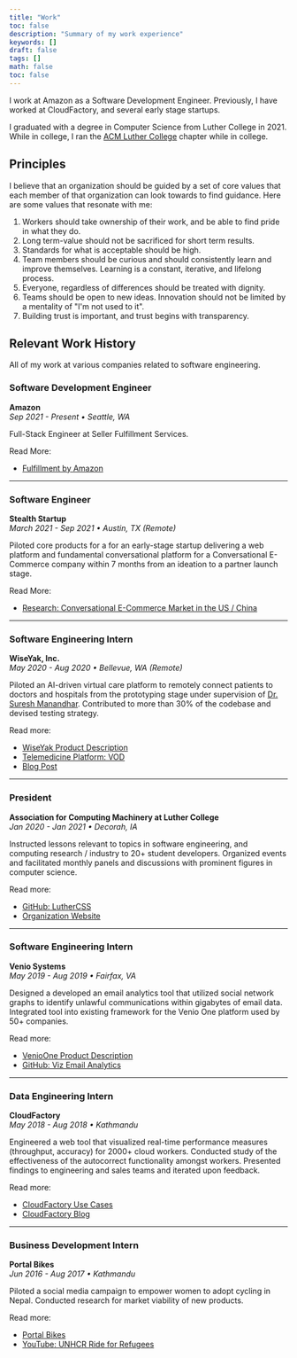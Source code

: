 ```yaml
---
title: "Work"
toc: false
description: "Summary of my work experience"
keywords: []
draft: false
tags: []
math: false
toc: false
---
```


I work at Amazon as a Software Development Engineer. Previously, I have worked at CloudFactory, and several early stage startups.

I graduated with a degree in Computer Science from Luther College in 2021. While in college, I ran the <a href="https://luthercss.github.io" target="_blank">ACM Luther College</a> chapter while in college. 

## Principles 

I believe that an organization should be guided by a set of core values that each member of that organization can look towards to find guidance. Here are some values that resonate with me:

1. Workers should take ownership of their work, and be able to find pride in what they do. 
2. Long term-value should not be sacrificed for short term results. 
3. Standards for what is acceptable should be high. 
4. Team members should be curious and should consistently learn and improve themselves. Learning is a constant, iterative, and lifelong process.
5. Everyone, regardless of differences should be treated with dignity. 
6. Teams should be open to new ideas. Innovation should not be limited by a mentality of "I'm not used to it".
7. Building trust is important, and trust begins with transparency. 

## Relevant Work History

All of my work at various companies related to software engineering.


### Software Development Engineer
**Amazon**
<br>*Sep 2021 - Present • Seattle, WA*

Full-Stack Engineer at Seller Fulfillment Services.

Read More:
* [Fulfillment by Amazon](https://sell.amazon.com/fulfillment-by-amazon)

---

### Software Engineer
**Stealth Startup**
<br>*March 2021 - Sep 2021 • Austin, TX (Remote)*

Piloted core products for a for an early-stage startup delivering a web platform and fundamental conversational platform for a Conversational E-Commerce company within 7 months from an ideation to a partner launch stage.

Read More:
* [Research: Conversational E-Commerce Market in the US / China](https://swopnil.notion.site/Conversational-Commerce-Market-in-the-US-c07f4069f242483daab79b47b0818b8d)

---

### Software Engineering Intern
**WiseYak, Inc.**
<br>*May 2020 - Aug 2020 • Bellevue, WA (Remote)*

Piloted an AI-driven virtual care platform to remotely connect patients to doctors and hospitals from the prototyping stage under supervision of [Dr. Suresh Manandhar](https://pure.york.ac.uk/portal/en/researchers/suresh-manandhar(8203db62-862a-47f3-9507-71cba0d699a0).html). Contributed to more than 30% of the codebase and devised testing strategy.

Read more:
* [WiseYak Product Description](https://wiseyak.com/telemedicine/)
* [Telemedicine Platform: VOD](https://vod.wiseyak.com/login/?next=/)
* [Blog Post]()

---
### President
**Association for Computing Machinery at Luther College**
<br>*Jan 2020 - Jan 2021 • Decorah, IA*

Instructed lessons relevant to topics in software engineering, and computing research / industry to 20+ student developers. Organized events and facilitated monthly panels and discussions with prominent figures in computer science.

Read more:
* [GitHub: LutherCSS](https://github.com/luthercss)
* [Organization Website](https://luthercss.github.io/)

---
### Software Engineering Intern
**Venio Systems**
<br>*May 2019 - Aug 2019 • Fairfax, VA*

Designed a developed an email analytics tool that utilized social network graphs to identify unlawful communications within gigabytes of email data. Integrated tool into existing framework for the Venio One platform used by 50+ companies.

Read more:
* [VenioOne Product Description](https://www.veniosystems.com/ediscovery-software-venio-one-legal-discovery/)
* [GitHub: Viz Email Analytics](https://github.com/swopnilnep/viz-email-analytics)

---
### Data Engineering Intern
**CloudFactory**
<br>*May 2018 - Aug 2018 • Kathmandu*

Engineered a web tool that visualized real-time performance measures (throughput, accuracy) for 2000+ cloud workers. Conducted study of the effectiveness of the autocorrect functionality amongst workers. Presented findings to engineering and sales teams and iterated upon feedback.

Read more:
* [CloudFactory Use Cases](https://www.cloudfactory.com/use-cases)
* [CloudFactory Blog](https://blog.cloudfactory.com/)

---
### Business Development Intern
**Portal Bikes**
<br>*Jun 2016 - Aug 2017 • Kathmandu*

Piloted a social media campaign to empower women to adopt cycling in Nepal. Conducted research for market viability of new products.

Read more:
* [Portal Bikes](http://www.portalbikes.org/)
* [YouTube: UNHCR Ride for Refugees](https://www.youtube.com/watch?v=LAuvgSVJeHg)

